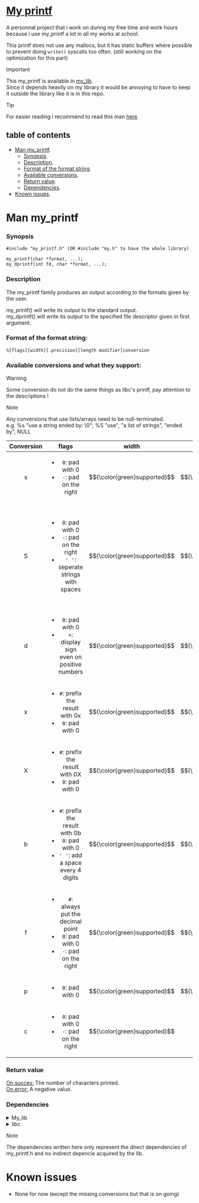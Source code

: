 #  <ins> __My printf__ </ins>

A personnal project that i work on during my free time and work hours because i use my_printf a lot in all my works at school.

This printf does not use any mallocs, but it has static buffers where possible to prevent doing ```write()``` syscalls too often. (still working on the optimization for this part)

> [!IMPORTANT]
> This my_printf is available in [my_lib](https://github.com/Pereira-Romeo/My_lib). \
> Since it depends heavily on my library it would be annoying to have to keep it outside the library like it is in this repo. 

> [!TIP]
> For easier reading i recommend to read this man [here](./README.md).

## __table of contents__

 - [Man my_printf](#man-my_printf).
    - [Synopsis](#synopsis).
    - [Description](#description).
    - [Format of the format string](#format-of-the-format-string).
    - [Available conversions](#available-conversions-and-what-they-support).
    - [Return value](#return-value).
    - [Dependencies](#dependencies).
 - [Known issues](#known-issues).

# __Man my_printf__

### __Synopsis__

  ```
  #include "my_printf.h" (OR #include "my.h" to have the whole library)

  my_printf(char *format, ...);
  my_dprintf(int fd, char *format, ...);
  ```

### __Description__

  The my_printf family produces an output according to the formats given by the user.

  my_printf() will write its output to the standard output.\
  my_dprintf() will write its output to the specified file descriptor given in first argument.

### __Format of the format string:__
```%[flags][width][.precision][length modifier]conversion```

### __Available conversions and what they support:__

> [!WARNING]
> Some conversion do not do the same things as libc's printf, pay attention to the descriptions !

> [!NOTE]
> Any conversions that use lists/arrays need to be null-terminated.\
> e.g. %s "use a string ended by: \0"; %S "use", "a list of strings", "ended by", NULL

| Conversion |   flags   |   width   | .precision | length modifiers | description |
| :--------: | :---: | :---: | :--------: | :--------------: |-------------|
| s | <ul><li>```0```: pad with 0</li><li>```-```: pad on the right</li></ul> | $${\color{green}supported}$$ | $${\color{green}supported}$$ | $${\color{red}not\ supported}$$ | Display a string |
| S | <ul><li>```0```: pad with 0</li><li>```-```: pad on the right</li><li>```' '```: seperate strings with spaces</li></ul> | $${\color{green}supported}$$ | $${\color{green}supported}$$ | $${\color{red}not\ supported}$$ | Display a list of string. ```width```, ```.precision``` and all ```flags``` but ```' '``` are used for the strings as if calling %s on all of the strings. By default, strings will be separated by a [new line] character. |
| d | <ul><li>```0```: pad with 0</li><li>```+```: display sign even on positive numbers</li></ul> | $${\color{green}supported}$$ | $${\color{green}supported}$$ | l (long), ll (long long) | Display an int in decimal |
| x | <ul><li>```#```: prefix the result with 0x</li><li>```0```: pad with 0</li></ul> | $${\color{green}supported}$$ | $${\color{green}supported}$$ | $${\color{red}not\ supported}$$ | Display an unisgned int in hexadecimal |
| X | <ul><li>```#```: prefix the result with 0X</li><li>```0```: pad with 0</li></ul> | $${\color{green}supported}$$ | $${\color{green}supported}$$ | $${\color{red}not\ supported}$$ | Display an unisgned int in HEXADECIMAL |
| b | <ul><li>```#```: prefix the result with 0b</li><li>```0```: pad with 0</li><li>```' '```: add a space every 4 digits</li></ul> | $${\color{green}supported}$$ | $${\color{green}supported}$$ | $${\color{red}not\ supported}$$ | Display an int in binary. |
| f | <ul><li>```#```: always put the decimal point</li><li>```0```: pad with 0</li><li>```-```: pad on the right</li></ul> | $${\color{green}supported}$$ | $${\color{green}supported}$$ | $${\color{red}not\ supported}$$ | Display a double |
| p | <ul><li>```0```: pad with 0</li></ul> | $${\color{green}supported}$$ | $${\color{green}supported}$$ | $${\color{red}not\ supported}$$ | Display a pointer in hexadecimal |
| c | <ul><li>```0```: pad with 0</li><li>```-```: pad on the right</li></ul> | $${\color{green}supported}$$ | $${\color{red}not\ supported}$$ | $${\color{red}not\ supported}$$ | Display a char |

### __Return value__

  <ins>On succes:</ins> The number of characters printed.\
  <ins>On error:</ins> A negative value.

### __Dependencies__

  <details>

  <summary> My_lib </summary>

  - my_errno.h
  - my_str.h
  - my_bool.h
  - my_math.h

  </details>


  <details>

  <summary> libc </summary>

  - stddef.h
    - NULL
  - unistd.h
    - write()
  - stdarg.h
    - va_list
    - va_start()
    - va_arg()
    - va_end()
  
  </details>

  >[!NOTE]
  > The dependencies written here only represent the direct dependencies of my_printf.h and no indirect depencie acquired by the lib.

# __Known issues__

 - None for now (except the missing conversions but that is on going)
